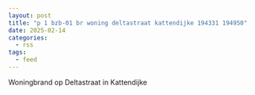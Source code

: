 ```yaml
---
layout: post
title: "p 1 bzb-01 br woning deltastraat kattendijke 194331 194950"
date: 2025-02-14
categories: 
  - rss
tags: 
  - feed
---
```


Woningbrand op Deltastraat in Kattendijke
